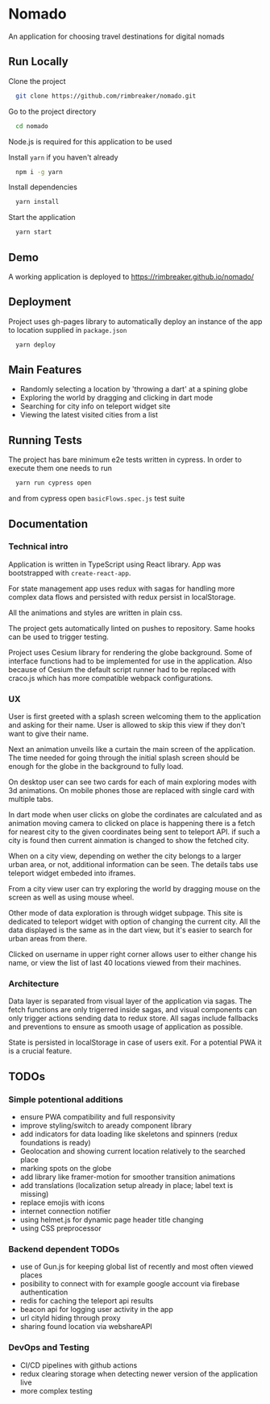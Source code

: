# Nomado

An application for choosing travel destinations for digital nomads

## Run Locally

Clone the project

```bash
  git clone https://github.com/rimbreaker/nomado.git
```

Go to the project directory

```bash
  cd nomado
```

Node.js is required for this application to be used

Install `yarn` if you haven't already

```bash
  npm i -g yarn
```

Install dependencies

```bash
  yarn install
```

Start the application

```bash
  yarn start
```

## Demo

A working application is deployed to https://rimbreaker.github.io/nomado/

## Deployment

Project uses gh-pages library to automatically deploy an instance of the app to location supplied in `package.json`

```bash
  yarn deploy
```

## Main Features

- Randomly selecting a location by 'throwing a dart' at a spining globe
- Exploring the world by dragging and clicking in dart mode
- Searching for city info on teleport widget site
- Viewing the latest visited cities from a list

## Running Tests

The project has bare minimum e2e tests written in cypress. In order to execute them one needs to run

```bash
  yarn run cypress open
```

and from cypress open `basicFlows.spec.js` test suite

## Documentation

### Technical intro

Application is written in TypeScript using React library. App was bootstrapped with `create-react-app`.

For state management app uses redux with sagas for handling more complex data flows and persisted with redux persist in localStorage.

All the animations and styles are written in plain css.

The project gets automatically linted on pushes to repository. Same hooks can be used to trigger testing.

Project uses Cesium library for rendering the globe background. Some of interface functions had to be implemented for use in the application. Also because of Cesium the default script runner had to be replaced with craco.js which has more compatible webpack configurations.

### UX

User is first greeted with a splash screen welcoming them to the application and asking for their name. User is allowed to skip this view if they don't want to give their name.

Next an animation unveils like a curtain the main screen of the application. The time needed for going through the initial splash screen should be enough for the globe in the background to fully load.

On desktop user can see two cards for each of main exploring modes with 3d animations. On mobile phones those are replaced with single card with multiple tabs.

In dart mode when user clicks on globe the cordinates are calculated and as animation moving camera to clicked on place is happening there is a fetch for nearest city to the given coordinates being sent to teleport API. if such a city is found then current ainmation is changed to show the fetched city.

When on a city view, depending on wether the city belongs to a larger urban area, or not, additional information can be seen. The details tabs use teleport widget embeded into iframes.

From a city view user can try exploring the world by dragging mouse on the screen as well as using mouse wheel.

Other mode of data exploration is through widget subpage. This site is dedicated to teleport widget with option of changing the current city. All the data displayed is the same as in the dart view, but it's easier to search for urban areas from there.

Clicked on username in upper right corner allows user to either change his name, or view the list of last 40 locations viewed from their machines.

### Architecture

Data layer is separated from visual layer of the application via sagas. The fetch functions are only trigerred inside sagas, and visual components can only trigger actions sending data to redux store. All sagas include fallbacks and preventions to ensure as smooth usage of application as possible.

State is persisted in localStorage in case of users exit. For a potential PWA it is a crucial feature.

## TODOs

### Simple potentional additions

- ensure PWA compatibility and full responsivity
- improve styling/switch to aready component library
- add indicators for data loading like skeletons and spinners (redux foundations is ready)
- Geolocation and showing current location relatively to the searched place
- marking spots on the globe
- add library like framer-motion for smoother transition animations
- add translations (localization setup already in place; label text is missing)
- replace emojis with icons
- internet connection notifier
- using helmet.js for dynamic page header title changing
- using CSS preprocessor

### Backend dependent TODOs

- use of Gun.js for keeping global list of recently and most often viewed places
- posibility to connect with for example google account via firebase authentication
- redis for caching the teleport api results
- beacon api for logging user activity in the app
- url cityId hiding through proxy
- sharing found location via webshareAPI

### DevOps and Testing

- CI/CD pipelines with github actions
- redux clearing storage when detecting newer version of the application live
- more complex testing
